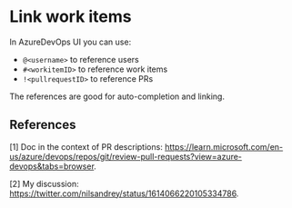 # Link work items

In AzureDevOps UI you can use:

- `@<username>` to reference users
- `#<workitemID>` to reference work items 
- `!<pullrequestID>` to reference PRs

The references are good for auto-completion and linking.

## References

[1] Doc in the context of PR descriptions: <https://learn.microsoft.com/en-us/azure/devops/repos/git/review-pull-requests?view=azure-devops&tabs=browser>.

[2] My discussion: <https://twitter.com/nilsandrey/status/1614066220105334786>.
